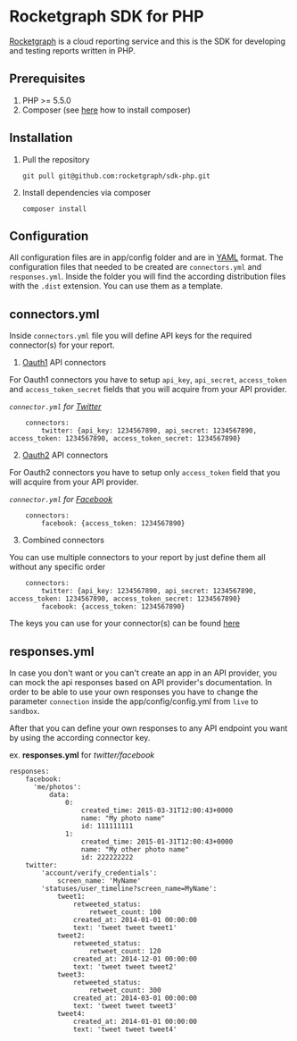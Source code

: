 Rocketgraph SDK for PHP
=======

[Rocketgraph][1] is a cloud reporting service and this is the SDK for developing and testing reports written in PHP.

Prerequisites
-----------------

1. PHP >= 5.5.0
2. Composer (see [here][2] how to install composer)

Installation
--------------

1. Pull the repository

    `git pull git@github.com:rocketgraph/sdk-php.git`

2. Install dependencies via composer

    `composer install`

Configuration
------------------

All configuration files are in app/config folder and are in [YAML][3] format. The configuration files that needed to be created are `connectors.yml` and `responses.yml`. Inside the folder you will find the according distribution files with the `.dist` extension. You can use them as a template.

connectors.yml
---------------
Inside `connectors.yml` file you will define API keys for the required connector(s) for your report.

1. [Oauth1][4] API connectors

 For Oauth1 connectors you have to setup `api_key`, `api_secret`, `access_token` and `access_token_secret` fields that you will acquire from your API provider.

 *`connector.yml` for [Twitter][5]*
    
        connectors:
            twitter: {api_key: 1234567890, api_secret: 1234567890, access_token: 1234567890, access_token_secret: 1234567890} 

2. [Oauth2][6] API connectors

 For Oauth2 connectors you have to setup only `access_token` field that you will acquire from your API provider.

 *`connector.yml` for [Facebook][7]*
    
        connectors:
            facebook: {access_token: 1234567890} 

3. Combined connectors

 You can use multiple connectors to your report by just define them all without any specific order

        connectors:
            twitter: {api_key: 1234567890, api_secret: 1234567890, access_token: 1234567890, access_token_secret: 1234567890} 
            facebook: {access_token: 1234567890} 

The keys you can use for your connector(s) can be found [here][8]

responses.yml
-------------------

In case you don't want or you can't create an app in an API provider, you can mock the api responses based on API provider's documentation. In order to be able to use your own responses you have to change the parameter `connection` inside the app/config/config.yml from `live` to `sandbox`.

After that you can define your own responses to any API endpoint you want by using the according connector key.

ex. **responses.yml** for *twitter/facebook*

    responses:
        facebook:
          'me/photos':
              data:
                  0:
                      created_time: 2015-03-31T12:00:43+0000
                      name: "My photo name"
                      id: 111111111
                  1:
                      created_time: 2015-01-31T12:00:43+0000
                      name: "My other photo name"
                      id: 222222222
        twitter:
            'account/verify_credentials':
                screen_name: 'MyName'
            'statuses/user_timeline?screen_name=MyName':
                tweet1:
                    retweeted_status:
                        retweet_count: 100
                    created_at: 2014-01-01 00:00:00
                    text: 'tweet tweet tweet1'
                tweet2:
                    retweeted_status:
                        retweet_count: 120
                    created_at: 2014-12-01 00:00:00
                    text: 'tweet tweet tweet2'
                tweet3:
                    retweeted_status:
                        retweet_count: 300
                    created_at: 2014-03-01 00:00:00
                    text: 'tweet tweet tweet3'
                tweet4:
                    created_at: 2014-01-01 00:00:00
                    text: 'tweet tweet tweet4'


[1]: https://rocketgraph.com
[2]: https://getcomposer.org/doc/00-intro.md
[3]: http://yaml.org/
[4]: https://tools.ietf.org/html/rfc5849
[5]: https://apps.twitter.com/
[6]: http://tools.ietf.org/html/rfc6749
[7]: https://developers.facebook.com/
[8]: CONNECTORS.md